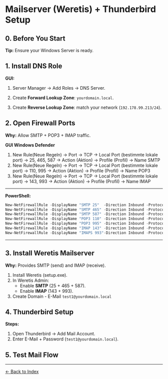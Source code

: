 # Mailserver (Weretis) + Thunderbird Setup

## 0. Before You Start
**Tip:** Ensure your Windows Server is ready.


## 1. Install DNS Role

**GUI:**
1. Server Manager -> Add Roles -> DNS Server.

2. Create **Forward Lookup Zone**: `yourdomain.local`.

3. Create **Reverse Lookup Zone**: match your network (`192.178.99.213/24`).


## 2. Open Firewall Ports
**Why:** Allow SMTP + POP3 + IMAP traffic.

**GUI Windows Defender**

1. New Rule(Neue Regeln) -> Port -> TCP -> Local Port (bestimmte lokale port) -> 25, 465, 587 -> Action (Aktion) -> Profile (Profil) -> Name SMTP
2. New Rule(Neue Regeln) -> Port -> TCP -> Local Port (bestimmte lokale port) -> 110, 995 -> Action (Aktion) -> Profile (Profil) -> Name POP3
3. New Rule(Neue Regeln) -> Port -> TCP -> Local Port (bestimmte lokale port) -> 143, 993 -> Action (Aktion) -> Profile (Profil) -> Name IMAP

---

**PowerShell:**
```powershell
New-NetFirewallRule -DisplayName "SMTP 25"  -Direction Inbound -Protocol TCP -LocalPort 25  -Action Allow
New-NetFirewallRule -DisplayName "SMTP 465" -Direction Inbound -Protocol TCP -LocalPort 465 -Action Allow
New-NetFirewallRule -DisplayName "SMTP 587" -Direction Inbound -Protocol TCP -LocalPort 587 -Action Allow
New-NetFirewallRule -DisplayName "POP3 110" -Direction Inbound -Protocol TCP -LocalPort 110 -Action Allow
New-NetFirewallRule -DisplayName "POP3 995" -Direction Inbound -Protocol TCP -LocalPort 995 -Action Allow
New-NetFirewallRule -DisplayName "IMAP 143" -Direction Inbound -Protocol TCP -LocalPort 143 -Action Allow
New-NetFirewallRule -DisplayName "IMAPS 993"-Direction Inbound -Protocol TCP -LocalPort 993 -Action Allow
```

---


## 3. Install Weretis Mailserver
**Why:** Provides SMTP (send) and IMAP (receive).

1. Install Weretis (setup.exe).
2. In Weretis Admin:
   - Enable **SMTP** (25 + 465 + 587).
   - Enable **IMAP** (143 + 993).
3. Create Domain - E-Mail `test1@yourdomain.local` 


## 4. Thunderbird Setup

**Steps:**
1. Open Thunderbird -> Add Mail Account.
2. Enter E-Mail + Password (`test1@yourdomain.local`).


## 5. Test Mail Flow


---

[← Back to Index](../mail.md)